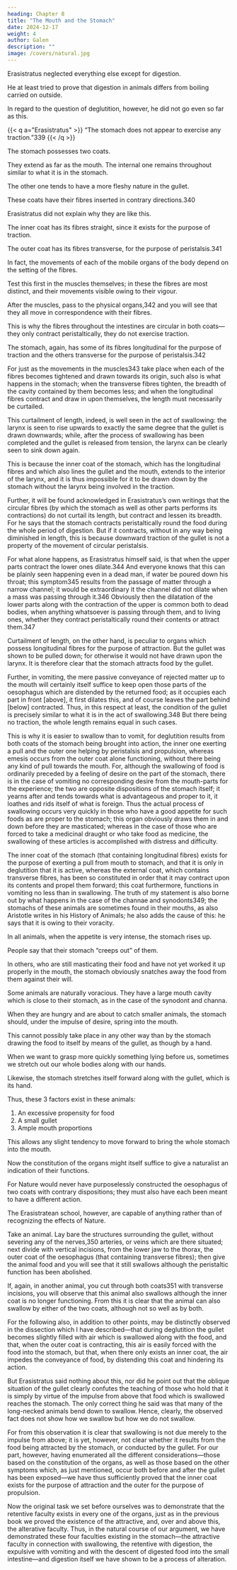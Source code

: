 ```yaml
---
heading: Chapter 8
title: "The Mouth and the Stomach"
date: 2024-12-17
weight: 4
author: Galen
description: ""
image: /covers/natural.jpg
---
```



Erasistratus neglected everything else except for digestion. 

He at least tried to prove that digestion in animals differs from boiling carried on outside.

In regard to the question of deglutition, however, he did not go even so far as this.

{{< q a="Erasistratus" >}}
“The stomach does not appear to exercise any traction.”339
{{< /q >}}


The stomach possesses two coats.

They extend as far as the mouth. The internal one remains throughout similar to what it is in the stomach.

The other one tends to have a more fleshy nature in the gullet.

These coats have their fibres inserted in contrary directions.340 

Erasistratus did not explain why they are like this.

The inner coat has its fibres straight, since it exists for the purpose of traction. 

The outer coat has its fibres transverse, for the purpose of peristalsis.341 

In fact, the movements of each of the mobile organs of the body depend on the setting of the fibres.

Test this first in the muscles themselves; in these the fibres are most distinct, and their movements visible owing to their vigour. 

After the muscles, pass to the physical organs,342 and you will see that they all move in correspondence with their fibres.

This is why the fibres throughout the intestines are circular in both coats—they only contract peristaltically, they do not exercise traction. 

The stomach, again, has some of its fibres longitudinal for the purpose of traction and the others transverse for the purpose of peristalsis.342 

For just as the movements in the muscles343 take place when each of the fibres becomes tightened and drawn towards its origin, such also is what happens in the stomach; when the transverse fibres tighten, the breadth of the cavity contained by them becomes less; and when the longitudinal fibres contract and draw in upon themselves, the length must necessarily be curtailed.

This curtailment of length, indeed, is well seen in the act of swallowing: the larynx is seen to rise upwards to exactly the same degree that the gullet is drawn downwards; while, after the process of swallowing has been completed and the gullet is released from tension, the larynx can be clearly seen to sink down again. 

This is because the inner coat of the stomach, which has the longitudinal fibres and which also lines the gullet and the mouth, extends to the interior of the larynx, and it is thus impossible for it to be drawn down by the stomach without the larynx being involved in the traction.

Further, it will be found acknowledged in Erasistratus’s own writings that the circular fibres (by which the stomach as well as other parts performs its contractions) do not curtail its length, but contract and lessen its breadth. For he says that the stomach contracts peristaltically round the food during the whole period of digestion. But if it contracts, without in any way being diminished in length, this is because downward traction of the gullet is not a property of the movement of circular peristalsis. 

For what alone happens, as Erasistratus himself said, is that when the upper parts contract the lower ones dilate.344 And everyone knows that this can be plainly seen happening even in a dead man, if water be poured down his throat; this symptom345 results from the passage of matter through a narrow channel; it would be extraordinary it the channel did not dilate when a mass was passing through it.346 Obviously then the dilatation of the lower parts along with the contraction of the upper is common both to dead bodies, when anything whatsoever is passing through them, and to living ones, whether they contract peristaltically round their contents or attract them.347

Curtailment of length, on the other hand, is peculiar to organs which possess longitudinal fibres for the purpose of attraction. But the gullet was shown to be pulled down; for otherwise it would not have drawn upon the larynx. It is therefore clear that the stomach attracts food by the gullet.

Further, in vomiting, the mere passive conveyance of rejected matter up to the mouth will certainly itself suffice to keep open those parts of the oesophagus which are distended by the returned food; as it occupies each part in front [above], it first dilates this, and of course leaves the part behind [below] contracted. Thus, in this respect at least, the condition of the gullet is precisely similar to what it is in the act of swallowing.348 But there being no traction, the whole length remains equal in such cases.


This is why it is easier to swallow than to vomit, for deglutition results from both coats of the stomach being brought into action, the inner one exerting a pull and the outer one helping by peristalsis and propulsion, whereas emesis occurs from the outer coat alone functioning, without there being any kind of pull towards the mouth. For, although the swallowing of food is ordinarily preceded by a feeling of desire on the part of the stomach, there is in the case of vomiting no corresponding desire from the mouth-parts for the experience; the two are opposite dispositions of the stomach itself; it yearns after and tends towards what is advantageous and proper to it, it loathes and rids itself of what is foreign. Thus the actual process of swallowing occurs very quickly in those who have a good appetite for such foods as are proper to the stomach; this organ obviously draws them in and down before they are masticated; whereas in the case of those who are forced to take a medicinal draught or who take food as medicine, the swallowing of these articles is accomplished with distress and difficulty.

The inner coat of the stomach (that containing longitudinal fibres) exists for the purpose of exerting a pull from mouth to stomach, and that it is only in deglutition that it is active, whereas the external coat, which contains transverse fibres, has been so constituted in order that it may contract upon its contents and propel them forward; this coat furthermore, functions in vomiting no less than in swallowing. The truth of my statement is also borne out by what happens in the case of the channae and synodonts349; the stomachs of these animals are sometimes found in their mouths, as also Aristotle writes in his History of Animals; he also adds the cause of this: he says that it is owing to their voracity.

In all animals, when the appetite is very intense, the stomach rises up.

People say that their stomach “creeps out” of them.

In others, who are still masticating their food and have not yet worked it up properly in the mouth, the stomach obviously snatches away the food from them against their will.

Some animals are naturally voracious. They have a large mouth cavity which is close to their stomach, as in the case of the synodont and channa. 

When they are hungry and are about to catch smaller animals, the stomach should, under the impulse of desire, spring into the mouth.

This cannot possibly take place in any other way than by the stomach drawing the food to itself by means of the gullet, as though by a hand. 

When we want to grasp more quickly something lying before us, sometimes we stretch out our whole bodies along with our hands. 

Likewise, the stomach stretches itself forward along with the gullet, which is its hand.

Thus, these 3 factors exist in these animals: 

1. An excessive propensity for food
2. A small gullet
3. Ample mouth proportions

This allows any slight tendency to move forward to bring the whole stomach into the mouth.


Now the constitution of the organs might itself suffice to give a naturalist an indication of their functions. 

For Nature would never have purposelessly constructed the oesophagus of two coats with contrary dispositions; they must also have each been meant to have a different action.

The Erasistratean school, however, are capable of anything rather than of recognizing the effects of Nature.

<!-- Come, therefore, let us demonstrate to them by animal dissection as well that each of the two coats does exercise the activity which I have stated.  -->

Take an animal. Lay bare the structures surrounding the gullet, without severing any of the nerves,350 arteries, or veins which are there situated; next divide with vertical incisions, from the lower jaw to the thorax, the outer coat of the oesophagus (that containing transverse fibres); then give the animal food and you will see that it still swallows although the peristaltic function has been abolished. 

If, again, in another animal, you cut through both coats351 with transverse incisions, you will observe that this animal also swallows although the inner coat is no longer functioning. From this it is clear that the animal can also swallow by either of the two coats, although not so well as by both. 

For the following also, in addition to other points, may be distinctly observed in the dissection which I have described—that during deglutition the gullet becomes slightly filled with air which is swallowed along with the food, and that, when the outer coat is contracting, this air is easily forced with the food into the stomach, but that, when there only exists an inner coat, the air impedes the conveyance of food, by distending this coat and hindering its action.

But Erasistratus said nothing about this, nor did he point out that the oblique situation of the gullet clearly confutes the teaching of those who hold that it is simply by virtue of the impulse from above that food which is swallowed reaches the stomach. The only correct thing he said was that many of the long-necked animals bend down to swallow. Hence, clearly, the observed fact does not show how we swallow but how we do not swallow. 

For from this observation it is clear that swallowing is not due merely to the impulse from above; it is yet, however, not clear whether it results from the food being attracted by the stomach, or conducted by the gullet. For our part, however, having enumerated all the different considerations—those based on the constitution of the organs, as well as those based on the other symptoms which, as just mentioned, occur both before and after the gullet has been exposed—we have thus sufficiently proved that the inner coat exists for the purpose of attraction and the outer for the purpose of propulsion.

Now the original task we set before ourselves was to demonstrate that the retentive faculty exists in every one of the organs, just as in the previous book we proved the existence of the attractive, and, over and above this, the alterative faculty. Thus, in the natural course of our argument, we have demonstrated these four faculties existing in the stomach—the attractive faculty in connection with swallowing, the retentive with digestion, the expulsive with vomiting and with the descent of digested food into the small intestine—and digestion itself we have shown to be a process of alteration.


